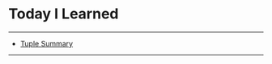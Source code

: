 # Today I Learned

---

- [Tuple Summary](https://vincentgeranium.github.io/ios,/swift/2020/02/17/basicSyntax.html)

---
